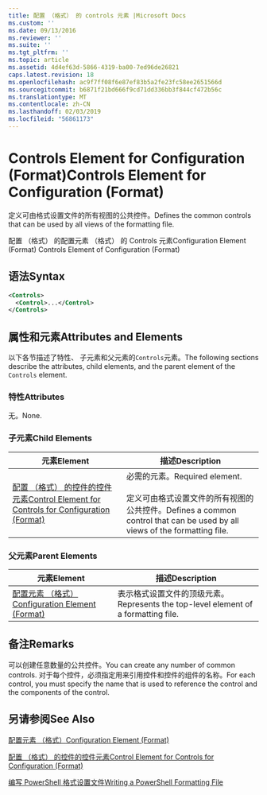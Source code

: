 ```yaml
---
title: 配置 （格式） 的 controls 元素 |Microsoft Docs
ms.custom: ''
ms.date: 09/13/2016
ms.reviewer: ''
ms.suite: ''
ms.tgt_pltfrm: ''
ms.topic: article
ms.assetid: 4d4ef63d-5866-4319-ba00-7ed96de26821
caps.latest.revision: 18
ms.openlocfilehash: ac9f7ff08f6e87ef83b5a2fe23fc58ee2651566d
ms.sourcegitcommit: b6871f21bd666f9cd71dd336bb3f844cf472b56c
ms.translationtype: MT
ms.contentlocale: zh-CN
ms.lasthandoff: 02/03/2019
ms.locfileid: "56861173"
---
```

# <a name="controls-element-for-configuration-format"></a><span data-ttu-id="8b221-102">Controls Element for Configuration (Format)</span><span class="sxs-lookup"><span data-stu-id="8b221-102">Controls Element for Configuration (Format)</span></span>

<span data-ttu-id="8b221-103">定义可由格式设置文件的所有视图的公共控件。</span><span class="sxs-lookup"><span data-stu-id="8b221-103">Defines the common controls that can be used by all views of the formatting file.</span></span>

<span data-ttu-id="8b221-104">配置 （格式） 的配置元素 （格式） 的 Controls 元素</span><span class="sxs-lookup"><span data-stu-id="8b221-104">Configuration Element (Format) Controls Element of Configuration (Format)</span></span>

## <a name="syntax"></a><span data-ttu-id="8b221-105">语法</span><span class="sxs-lookup"><span data-stu-id="8b221-105">Syntax</span></span>

```xml
<Controls>
  <Control>...</Control>
</Controls>
```

## <a name="attributes-and-elements"></a><span data-ttu-id="8b221-106">属性和元素</span><span class="sxs-lookup"><span data-stu-id="8b221-106">Attributes and Elements</span></span>

<span data-ttu-id="8b221-107">以下各节描述了特性、 子元素和父元素的`Controls`元素。</span><span class="sxs-lookup"><span data-stu-id="8b221-107">The following sections describe the attributes, child elements, and the parent element of the `Controls` element.</span></span>

### <a name="attributes"></a><span data-ttu-id="8b221-108">特性</span><span class="sxs-lookup"><span data-stu-id="8b221-108">Attributes</span></span>

<span data-ttu-id="8b221-109">无。</span><span class="sxs-lookup"><span data-stu-id="8b221-109">None.</span></span>

### <a name="child-elements"></a><span data-ttu-id="8b221-110">子元素</span><span class="sxs-lookup"><span data-stu-id="8b221-110">Child Elements</span></span>

|<span data-ttu-id="8b221-111">元素</span><span class="sxs-lookup"><span data-stu-id="8b221-111">Element</span></span>|<span data-ttu-id="8b221-112">描述</span><span class="sxs-lookup"><span data-stu-id="8b221-112">Description</span></span>|
|-------------|-----------------|
|[<span data-ttu-id="8b221-113">配置 （格式） 的控件的控件元素</span><span class="sxs-lookup"><span data-stu-id="8b221-113">Control Element for Controls for Configuration (Format)</span></span>](./control-element-for-controls-for-configuration-format.md)|<span data-ttu-id="8b221-114">必需的元素。</span><span class="sxs-lookup"><span data-stu-id="8b221-114">Required element.</span></span><br /><br /> <span data-ttu-id="8b221-115">定义可由格式设置文件的所有视图的公共控件。</span><span class="sxs-lookup"><span data-stu-id="8b221-115">Defines a common control that can be used by all views of the formatting file.</span></span>|

### <a name="parent-elements"></a><span data-ttu-id="8b221-116">父元素</span><span class="sxs-lookup"><span data-stu-id="8b221-116">Parent Elements</span></span>

|<span data-ttu-id="8b221-117">元素</span><span class="sxs-lookup"><span data-stu-id="8b221-117">Element</span></span>|<span data-ttu-id="8b221-118">描述</span><span class="sxs-lookup"><span data-stu-id="8b221-118">Description</span></span>|
|-------------|-----------------|
|[<span data-ttu-id="8b221-119">配置元素 （格式）</span><span class="sxs-lookup"><span data-stu-id="8b221-119">Configuration Element (Format)</span></span>](./configuration-element-format.md)|<span data-ttu-id="8b221-120">表示格式设置文件的顶级元素。</span><span class="sxs-lookup"><span data-stu-id="8b221-120">Represents the top-level element of a formatting file.</span></span>|

## <a name="remarks"></a><span data-ttu-id="8b221-121">备注</span><span class="sxs-lookup"><span data-stu-id="8b221-121">Remarks</span></span>

<span data-ttu-id="8b221-122">可以创建任意数量的公共控件。</span><span class="sxs-lookup"><span data-stu-id="8b221-122">You can create any number of common controls.</span></span> <span data-ttu-id="8b221-123">对于每个控件，必须指定用来引用控件和控件的组件的名称。</span><span class="sxs-lookup"><span data-stu-id="8b221-123">For each control, you must specify the name that is used to reference the control and the components of the control.</span></span>

## <a name="see-also"></a><span data-ttu-id="8b221-124">另请参阅</span><span class="sxs-lookup"><span data-stu-id="8b221-124">See Also</span></span>

[<span data-ttu-id="8b221-125">配置元素 （格式）</span><span class="sxs-lookup"><span data-stu-id="8b221-125">Configuration Element (Format)</span></span>](./configuration-element-format.md)

[<span data-ttu-id="8b221-126">配置 （格式） 的控件的控件元素</span><span class="sxs-lookup"><span data-stu-id="8b221-126">Control Element for Controls for Configuration (Format)</span></span>](./control-element-for-controls-for-configuration-format.md)

[<span data-ttu-id="8b221-127">编写 PowerShell 格式设置文件</span><span class="sxs-lookup"><span data-stu-id="8b221-127">Writing a PowerShell Formatting File</span></span>](./writing-a-powershell-formatting-file.md)
